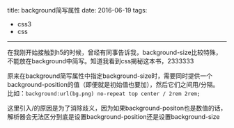 title: background简写属性
date: 2016-06-19
tags: 
 - css3
 - css
---


在我刚开始接触到h5的时候，曾经有同事告诉我，background-size比较特殊，不能放在background中简写。知道我看到css揭秘这本书，2333333

原来在background简写属性中指定background-size时，需要同时提供一个background-position的值（即便就是初始值也要加），然后它们之间用/分隔。  
比如：`background:url(bg.png) no-repeat top center / 2rem 2rem;`

这里引入/的原因是为了消除歧义，因为如果background-positon也是数值的话，解析器会无法区分到底是设置background-position还是设置background-size

